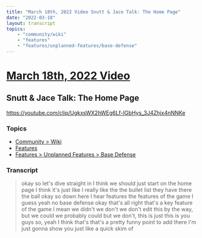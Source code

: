 ```yaml
---
title: "March 18th, 2022 Video Snutt & Jace Talk: The Home Page"
date: "2022-03-18"
layout: transcript
topics:
    - "community/wiki"
    - "features"
    - "features/unplanned-features/base-defense"
---
```

# [March 18th, 2022 Video](../2022-03-18.md)
## Snutt & Jace Talk: The Home Page
https://youtube.com/clip/UgkxsWX2hWEg6Lf-IGbHys_3J4Zhjx4nNNKe

### Topics
* [Community > Wiki](../topics/community/wiki.md)
* [Features](../topics/features.md)
* [Features > Unplanned Features > Base Defense](../topics/features/unplanned-features/base-defense.md)

### Transcript

> okay so let's dive straight in I think we should just start on the home page I think it's just like I really like the the bullet list they have there the ball okay so down here I hear features the features of the game I guess yeah no base defense okay that's all right that's a key feature of the game I mean we didn't we don't we don't edit this by the way, but we could we probably could but we don't, this is just this is you guys so, yeah I think that's that's a pretty funny point to add there I'm just gonna show you just like a quick skim of
